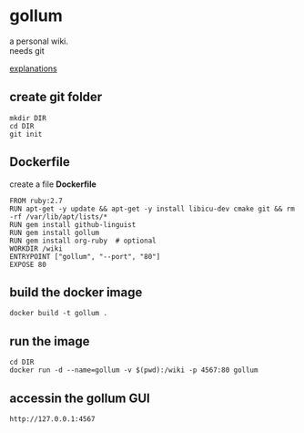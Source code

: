# gollum
a personal wiki.  
needs git

[explanations](https://github.com/gollum/gollum/wiki/Gollum-via-Docker)

## create git folder
```
mkdir DIR
cd DIR
git init
```

## Dockerfile


create a file **Dockerfile**
```
FROM ruby:2.7
RUN apt-get -y update && apt-get -y install libicu-dev cmake git && rm -rf /var/lib/apt/lists/*
RUN gem install github-linguist
RUN gem install gollum
RUN gem install org-ruby  # optional
WORKDIR /wiki
ENTRYPOINT ["gollum", "--port", "80"]
EXPOSE 80
```

## build the docker image
`docker build -t gollum .`

## run the image
```
cd DIR
docker run -d --name=gollum -v $(pwd):/wiki -p 4567:80 gollum
```

## accessin the gollum GUI
`http://127.0.0.1:4567`



